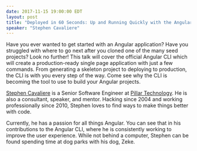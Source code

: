 ```yaml
---
date: 2017-11-15 19:00:00 EDT
layout: post
title: "Deployed in 60 Seconds: Up and Running Quickly with the Angular CLI"
speaker: "Stephen Cavaliere"
---
```


Have you ever wanted to get started with an Angular application? Have you struggled with where to go next after you
cloned one of the many seed projects? Look no further! This talk will cover the official Angular CLI which will create
a production-ready single page application with just a few commands. From generating a skeleton project to deploying to
production, the CLI is with you every step of the way. Come see why the CLI is becoming the tool to use to build your
Angular projects.

[Stephen Cavaliere](https://stephencavaliere.io/) is a Senior Software Engineer at
[Pillar Technology](https://pillartechnology.com/). He is also a consultant, speaker, and mentor. Hacking since 2004
and working professionally since 2010, Stephen loves to find ways to make things better with code.

Currently, he has a passion for all things Angular. You can see that in his contributions to the Angular CLI, where he
is consistently working to improve the user experience. While not behind a computer, Stephen can be found spending time
at dog parks with his dog, Zeke.
